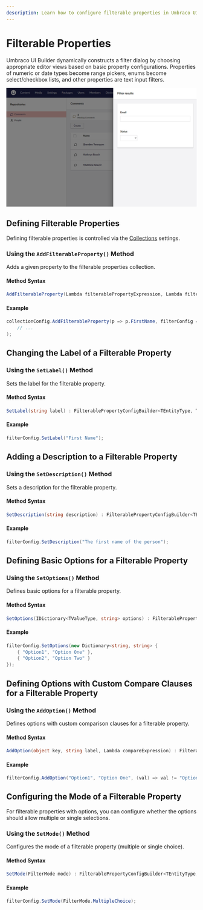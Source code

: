 ```yaml
---
description: Learn how to configure filterable properties in Umbraco UI Builder.
---
```


# Filterable Properties

Umbraco UI Builder dynamically constructs a filter dialog by choosing appropriate editor views based on basic property configurations. Properties of numeric or date types become range pickers, enums become select/checkbox lists, and other properties are text input filters.

![Filterable Properties](../images/filterable_properties.png)

## Defining Filterable Properties

Defining filterable properties is controlled via the [Collections](../collections/overview.md) settings.

### Using the `AddFilterableProperty()` Method

Adds a given property to the filterable properties collection.

#### Method Syntax

```cs
AddFilterableProperty(Lambda filterablePropertyExpression, Lambda filterConfig = null) : CollectionConfigBuilder<TEntityType>
```

#### Example

````csharp
collectionConfig.AddFilterableProperty(p => p.FirstName, filterConfig => filterConfig 
    // ...
);
````

## Changing the Label of a Filterable Property

### Using the `SetLabel()` Method

Sets the label for the filterable property.

#### Method Syntax

```cs
SetLabel(string label) : FilterablePropertyConfigBuilder<TEntityType, TValueType>
```

#### Example

````csharp
filterConfig.SetLabel("First Name");
````

## Adding a Description to a Filterable Property

### Using the `SetDescription()` Method

Sets a description for the filterable property.

#### Method Syntax

```cs
SetDescription(string description) : FilterablePropertyConfigBuilder<TEntityType, TValueType>
```

#### Example

````csharp
filterConfig.SetDescription("The first name of the person");
````

## Defining Basic Options for a Filterable Property

### Using the `SetOptions()` Method

Defines basic options for a filterable property.

#### Method Syntax

```cs
SetOptions(IDictionary<TValueType, string> options) : FilterablePropertyConfigBuilder<TEntityType, TValueType>
```

#### Example

````csharp
filterConfig.SetOptions(new Dictionary<string, string> {
    { "Option1", "Option One" },
    { "Option2", "Option Two" }
});
````

## Defining Options with Custom Compare Clauses for a Filterable Property

### Using the `AddOption()` Method

Defines options with custom comparison clauses for a filterable property.

#### Method Syntax

```cs
AddOption(object key, string label, Lambda compareExpression) : FilterablePropertyConfigBuilder<TEntityType, TValueType>
```

#### Example

````csharp
filterConfig.AddOption("Option1", "Option One", (val) => val != "Option Two");
````

## Configuring the Mode of a Filterable Property

For filterable properties with options, you can configure whether the options should allow multiple or single selections.

### Using the `SetMode()` Method

Configures the mode of a filterable property (multiple or single choice).

#### Method Syntax

```cs
SetMode(FilterMode mode) : FilterablePropertyConfigBuilder<TEntityType, TValueType>
```

#### Example

````csharp
filterConfig.SetMode(FilterMode.MultipleChoice);
````
